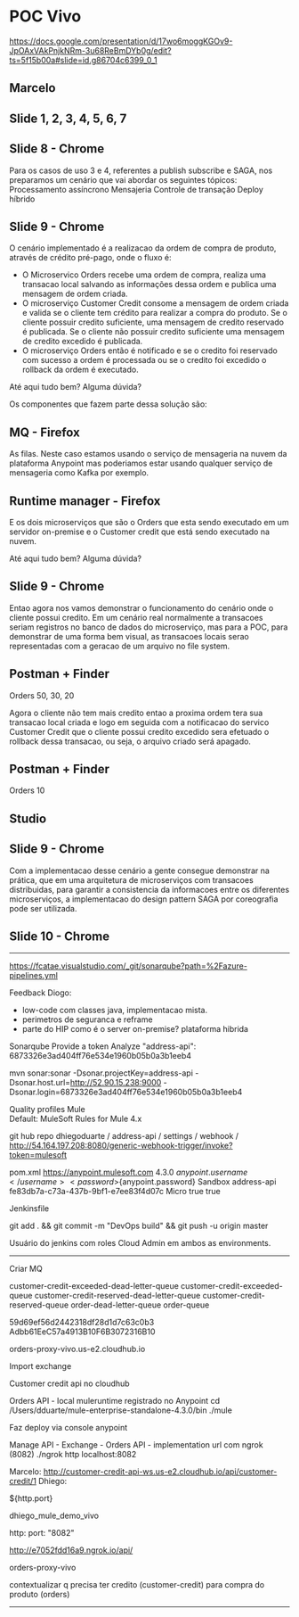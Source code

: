 # POC Vivo
https://docs.google.com/presentation/d/17wo6moggKGOv9-JpOAxVAkPnjkNRm-3u68ReBmDYb0g/edit?ts=5f15b00a#slide=id.g86704c6399_0_1

## Marcelo
## Slide 1, 2, 3, 4, 5, 6, 7

## Slide 8 - Chrome
Para os casos de uso 3 e 4, referentes a publish subscribe e SAGA, nos preparamos um cenário que vai abordar os seguintes tópicos:
Processamento assíncrono 
Mensajeria 
Controle de transação
Deploy híbrido

## Slide 9 - Chrome
O cenário implementado é a realizacao da ordem de compra de produto, através de crédito pré-pago, onde o fluxo é:

- O Microservico Orders recebe uma ordem de compra, realiza uma transacao local salvando as informações dessa ordem e publica uma mensagem de ordem criada.
- O microserviço Customer Credit consome a mensagem de ordem criada e valida se o cliente tem crédito para realizar a compra do produto. Se o cliente possuir credito suficiente, uma mensagem de credito reservado é publicada. Se o cliente não possuir credito suficiente uma mensagem de credito excedido é publicada.
- O microserviço Orders então é notificado e se o credito foi reservado com sucesso a ordem é processada ou se o credito foi excedido o rollback da ordem é executado.

Até aqui tudo bem? Alguma dúvida?

Os componentes que fazem parte dessa solução são:

## MQ - Firefox
As filas. Neste caso estamos usando o serviço de mensageria na nuvem da plataforma Anypoint mas poderiamos estar usando qualquer serviço de mensageria como Kafka por exemplo.

## Runtime manager - Firefox
E os dois microserviços que são o Orders que esta sendo executado em um servidor on-premise e o Customer credit que está sendo executado na nuvem.

Até aqui tudo bem? Alguma dúvida?

## Slide 9 - Chrome
Entao agora nos vamos demonstrar o funcionamento do cenário onde o cliente possui credito. Em um cenário real normalmente a transacoes seriam registros no banco de dados do microserviço, mas para a POC, para demonstrar de uma forma bem visual, as transacoes locais serao representadas com a geracao de um arquivo no file system.

## Postman + Finder
Orders 50, 30, 20 

Agora o cliente não tem mais credito entao a proxima ordem tera sua transacao local criada e logo em seguida com a notificacao do servico Customer Credit que o cliente possui credito excedido sera efetuado o rollback dessa transacao, ou seja, o arquivo criado será apagado.

## Postman + Finder
Orders 10

## Studio

## Slide 9 - Chrome
Com a implementacao desse cenário a gente consegue demonstrar na prática, que em uma arquitetura de microserviços com transacoes distribuidas, para garantir a consistencia da informacoes entre os diferentes microserviços, a implementacao do design pattern SAGA por coreografia pode ser utilizada.

## Slide 10 - Chrome

---

https://fcatae.visualstudio.com/_git/sonarqube?path=%2Fazure-pipelines.yml




Feedback Diogo: 

- low-code com classes java, implementacao mista.
- perimetros de seguranca e reframe
- parte do HIP como é o server on-premise? plataforma hibrida


Sonarqube
Provide a token
Analyze "address-api": 6873326e3ad404ff76e534e1960b05b0a3b1eeb4

mvn sonar:sonar -Dsonar.projectKey=address-api -Dsonar.host.url=http://52.90.15.238:9000 -Dsonar.login=6873326e3ad404ff76e534e1960b05b0a3b1eeb4

Quality profiles
Mule	
Default: MuleSoft Rules for Mule 4.x
























git hub repo dhiegoduarte / address-api / settings / webhook / http://54.164.197.208:8080/generic-webhook-trigger/invoke?token=mulesoft


pom.xml
<cloudHubDeployment>
						<uri>https://anypoint.mulesoft.com</uri>
						<muleVersion>4.3.0</muleVersion>
						<!-- Deploy User Parameter -->
						<username>${anypoint.username}</username>
						<password>${anypoint.password}</password>
						<!-- Environment Parameter -->
						<environment>Sandbox</environment>
						<applicationName>address-api</applicationName>
						<!-- <businessGroup>Mulesoft Demo</businessGroup> -->
						<businessGroupId>fe83db7a-c73a-437b-9bf1-e7ee83f4d07c</businessGroupId>
						<workerType>Micro</workerType>
						<objectStoreV2>true</objectStoreV2>
						<skipDeploymentVerification>true</skipDeploymentVerification>
					</cloudHubDeployment>
				</configuration>

Jenkinsfile


git add . && git commit -m "DevOps build" && git push -u origin master

Usuário do jenkins com roles Cloud Admin em ambos as environments.

---

Criar MQ

customer-credit-exceeded-dead-letter-queue
customer-credit-exceeded-queue
customer-credit-reserved-dead-letter-queue
customer-credit-reserved-queue
order-dead-letter-queue
order-queue

59d69ef56d2442318df28d1d7c63c0b3
Adbb61EeC57a4913B10F6B3072316B10

orders-proxy-vivo.us-e2.cloudhub.io

Import exchange

Customer credit api no cloudhub

Orders API - local muleruntime registrado no Anypoint 
cd /Users/dduarte/mule-enterprise-standalone-4.3.0/bin
./mule

Faz deploy via console anypoint

Manage API - Exchange - Orders API - implementation url com ngrok (8082)
./ngrok http localhost:8082

Marcelo: http://customer-credit-api-ws.us-e2.cloudhub.io/api/customer-credit/1
Dhiego: 


${http.port}

dhiego_mule_demo_vivo

http:
  port: "8082"




http://e7052fdd16a9.ngrok.io/api/

orders-proxy-vivo



contextualizar q precisa ter credito (customer-credit) para compra do produto (orders)


--- 




